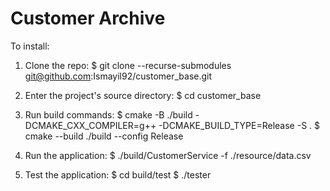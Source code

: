 # Customer Archive

To install:

 1. Clone the repo:
$ git clone --recurse-submodules git@github.com:Ismayil92/customer_base.git

2. Enter the project's source directory:
$ cd customer_base

3. Run build commands:
$ cmake -B ./build -DCMAKE_CXX_COMPILER=g++ -DCMAKE_BUILD_TYPE=Release -S .
$ cmake --build ./build --config Release

4. Run the application:
$ ./build/CustomerService -f ./resource/data.csv

5. Test the application:
$ cd build/test
$ ./tester